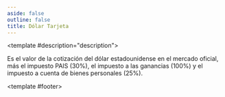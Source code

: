 ```yaml
---
aside: false
outline: false
title: Dólar Tarjeta
---
```


<script setup>
import { setRegionForSidebar } from '../../.vitepress/sidebar/sidebar.utils.js'

setRegionForSidebar('ar')
</script>

<OAOperation operationId="get-dolar-tarjeta" :hide-default-footer="false">

<template #description="description">

Es el valor de la cotización del dólar estadounidense en el mercado oficial, más el impuesto PAIS (30%), el impuesto a las ganancias (100%) y el impuesto a cuenta de bienes personales (25%).

</template>

<template #footer>


<OAFooter />


<!--@include: ./parts/get-dolar-tarjeta-footer.md -->

</template>

</OAOperation>

